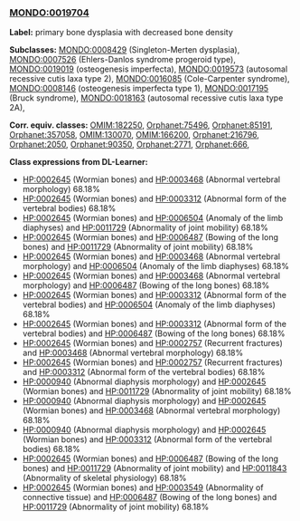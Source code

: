 
### [MONDO:0019704](http://purl.obolibrary.org/obo/MONDO_0019704)
**Label:** primary bone dysplasia with decreased bone density

**Subclasses:** [MONDO:0008429](http://purl.obolibrary.org/obo/MONDO_0008429) (Singleton-Merten dysplasia), [MONDO:0007526](http://purl.obolibrary.org/obo/MONDO_0007526) (Ehlers-Danlos syndrome progeroid type), [MONDO:0019019](http://purl.obolibrary.org/obo/MONDO_0019019) (osteogenesis imperfecta), [MONDO:0019573](http://purl.obolibrary.org/obo/MONDO_0019573) (autosomal recessive cutis laxa type 2), [MONDO:0016085](http://purl.obolibrary.org/obo/MONDO_0016085) (Cole-Carpenter syndrome), [MONDO:0008146](http://purl.obolibrary.org/obo/MONDO_0008146) (osteogenesis imperfecta type 1), [MONDO:0017195](http://purl.obolibrary.org/obo/MONDO_0017195) (Bruck syndrome), [MONDO:0018163](http://purl.obolibrary.org/obo/MONDO_0018163) (autosomal recessive cutis laxa type 2A), 

**Corr. equiv. classes:** [OMIM:182250](http://purl.obolibrary.org/obo/OMIM_182250), [Orphanet:75496](http://www.orpha.net/ORDO/Orphanet_75496), [Orphanet:85191](http://www.orpha.net/ORDO/Orphanet_85191), [Orphanet:357058](http://www.orpha.net/ORDO/Orphanet_357058), [OMIM:130070](http://purl.obolibrary.org/obo/OMIM_130070), [OMIM:166200](http://purl.obolibrary.org/obo/OMIM_166200), [Orphanet:216796](http://www.orpha.net/ORDO/Orphanet_216796), [Orphanet:2050](http://www.orpha.net/ORDO/Orphanet_2050), [Orphanet:90350](http://www.orpha.net/ORDO/Orphanet_90350), [Orphanet:2771](http://www.orpha.net/ORDO/Orphanet_2771), [Orphanet:666](http://www.orpha.net/ORDO/Orphanet_666), 

**Class expressions from DL-Learner:**

- [HP:0002645](http://purl.obolibrary.org/obo/HP_0002645) (Wormian bones) and [HP:0003468](http://purl.obolibrary.org/obo/HP_0003468) (Abnormal vertebral morphology) 68.18%
- [HP:0002645](http://purl.obolibrary.org/obo/HP_0002645) (Wormian bones) and [HP:0003312](http://purl.obolibrary.org/obo/HP_0003312) (Abnormal form of the vertebral bodies) 68.18%
- [HP:0002645](http://purl.obolibrary.org/obo/HP_0002645) (Wormian bones) and [HP:0006504](http://purl.obolibrary.org/obo/HP_0006504) (Anomaly of the limb diaphyses) and [HP:0011729](http://purl.obolibrary.org/obo/HP_0011729) (Abnormality of joint mobility) 68.18%
- [HP:0002645](http://purl.obolibrary.org/obo/HP_0002645) (Wormian bones) and [HP:0006487](http://purl.obolibrary.org/obo/HP_0006487) (Bowing of the long bones) and [HP:0011729](http://purl.obolibrary.org/obo/HP_0011729) (Abnormality of joint mobility) 68.18%
- [HP:0002645](http://purl.obolibrary.org/obo/HP_0002645) (Wormian bones) and [HP:0003468](http://purl.obolibrary.org/obo/HP_0003468) (Abnormal vertebral morphology) and [HP:0006504](http://purl.obolibrary.org/obo/HP_0006504) (Anomaly of the limb diaphyses) 68.18%
- [HP:0002645](http://purl.obolibrary.org/obo/HP_0002645) (Wormian bones) and [HP:0003468](http://purl.obolibrary.org/obo/HP_0003468) (Abnormal vertebral morphology) and [HP:0006487](http://purl.obolibrary.org/obo/HP_0006487) (Bowing of the long bones) 68.18%
- [HP:0002645](http://purl.obolibrary.org/obo/HP_0002645) (Wormian bones) and [HP:0003312](http://purl.obolibrary.org/obo/HP_0003312) (Abnormal form of the vertebral bodies) and [HP:0006504](http://purl.obolibrary.org/obo/HP_0006504) (Anomaly of the limb diaphyses) 68.18%
- [HP:0002645](http://purl.obolibrary.org/obo/HP_0002645) (Wormian bones) and [HP:0003312](http://purl.obolibrary.org/obo/HP_0003312) (Abnormal form of the vertebral bodies) and [HP:0006487](http://purl.obolibrary.org/obo/HP_0006487) (Bowing of the long bones) 68.18%
- [HP:0002645](http://purl.obolibrary.org/obo/HP_0002645) (Wormian bones) and [HP:0002757](http://purl.obolibrary.org/obo/HP_0002757) (Recurrent fractures) and [HP:0003468](http://purl.obolibrary.org/obo/HP_0003468) (Abnormal vertebral morphology) 68.18%
- [HP:0002645](http://purl.obolibrary.org/obo/HP_0002645) (Wormian bones) and [HP:0002757](http://purl.obolibrary.org/obo/HP_0002757) (Recurrent fractures) and [HP:0003312](http://purl.obolibrary.org/obo/HP_0003312) (Abnormal form of the vertebral bodies) 68.18%
- [HP:0000940](http://purl.obolibrary.org/obo/HP_0000940) (Abnormal diaphysis morphology) and [HP:0002645](http://purl.obolibrary.org/obo/HP_0002645) (Wormian bones) and [HP:0011729](http://purl.obolibrary.org/obo/HP_0011729) (Abnormality of joint mobility) 68.18%
- [HP:0000940](http://purl.obolibrary.org/obo/HP_0000940) (Abnormal diaphysis morphology) and [HP:0002645](http://purl.obolibrary.org/obo/HP_0002645) (Wormian bones) and [HP:0003468](http://purl.obolibrary.org/obo/HP_0003468) (Abnormal vertebral morphology) 68.18%
- [HP:0000940](http://purl.obolibrary.org/obo/HP_0000940) (Abnormal diaphysis morphology) and [HP:0002645](http://purl.obolibrary.org/obo/HP_0002645) (Wormian bones) and [HP:0003312](http://purl.obolibrary.org/obo/HP_0003312) (Abnormal form of the vertebral bodies) 68.18%
- [HP:0002645](http://purl.obolibrary.org/obo/HP_0002645) (Wormian bones) and [HP:0006487](http://purl.obolibrary.org/obo/HP_0006487) (Bowing of the long bones) and [HP:0011729](http://purl.obolibrary.org/obo/HP_0011729) (Abnormality of joint mobility) and [HP:0011843](http://purl.obolibrary.org/obo/HP_0011843) (Abnormality of skeletal physiology) 68.18%
- [HP:0002645](http://purl.obolibrary.org/obo/HP_0002645) (Wormian bones) and [HP:0003549](http://purl.obolibrary.org/obo/HP_0003549) (Abnormality of connective tissue) and [HP:0006487](http://purl.obolibrary.org/obo/HP_0006487) (Bowing of the long bones) and [HP:0011729](http://purl.obolibrary.org/obo/HP_0011729) (Abnormality of joint mobility) 68.18%


